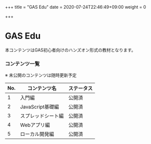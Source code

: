 +++
title = "GAS Edu"
date = 2020-07-24T22:46:49+09:00
weight = 0

+++

# GAS Edu

本コンテンツはGAS初心者向けのハンズオン形式の教材となります。

### コンテンツ一覧
※ 未公開のコンテンツは随時更新予定

| No. | コンテンツ名 | ステータス |
| --- | ---------- | --- |
| 1   | 入門編      | 公開済 |
| 2   | JavaScript基礎編 | 公開済 |
| 3   | スプレッドシート編| 公開済 |
| 4   | Webアプリ編  | 公開済 |
| 5   | ローカル開発編  | 公開済 |
